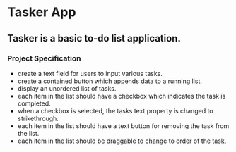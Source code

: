 # Tasker App
## Tasker is a basic to-do list application.
### Project Specification
* create a text field for users to input various tasks.
* create a contained button which appends data to a running list.
* display an unordered list of tasks.
* each item in the list should have a checkbox which indicates the task is completed.
* when a checkbox is selected, the tasks text property is changed to strikethrough.
* each item in the list should have a text button for removing the task from the list.
* each item in the list should be draggable to change to order of the task.
 
